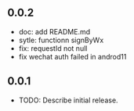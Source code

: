 ## 0.0.2
* doc: add README.md
* sytle: functionn signByWx
* fix: requestId not null
* fix wechat auth failed in androd11
## 0.0.1

* TODO: Describe initial release.
